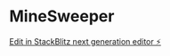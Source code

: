 # MineSweeper

[Edit in StackBlitz next generation editor ⚡️](https://stackblitz.com/~/github.com/kwui3/MineSweeper)